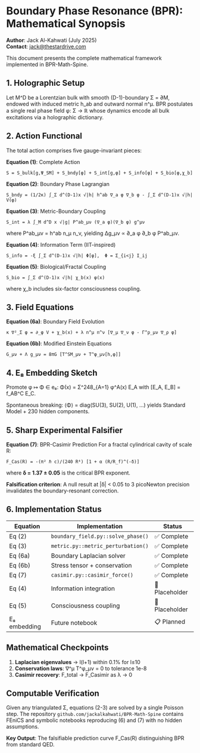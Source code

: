 # Boundary Phase Resonance (BPR): Mathematical Synopsis

**Author**: Jack Al-Kahwati (July 2025)  
**Contact**: jack@thestardrive.com

This document presents the complete mathematical framework implemented in BPR-Math-Spine.

## 1. Holographic Setup

Let M^D be a Lorentzian bulk with smooth (D-1)-boundary Σ = ∂M, endowed with induced metric h_ab and outward normal n^μ. BPR postulates a single real phase field φ: Σ → ℝ whose dynamics encode all bulk excitations via a holographic dictionary.

## 2. Action Functional

The total action comprises five gauge-invariant pieces:

**Equation (1)**: Complete Action
```
S = S_bulk[g,Ψ_SM] + S_bndy[φ] + S_int[g,φ] + S_info[φ] + S_bio[φ,χ_b]
```

**Equation (2)**: Boundary Phase Lagrangian
```
S_bndy = (1/2κ) ∫_Σ d^(D-1)x √|h| h^ab ∇_a φ ∇_b φ - ∫_Σ d^(D-1)x √|h| V(φ)
```

**Equation (3)**: Metric-Boundary Coupling  
```
S_int = λ ∫_M d^D x √|g| P^ab_μν (∇_a φ)(∇_b φ) g^μν
```
where P^ab_μν = h^ab n_μ n_ν, yielding Δg_μν ∝ ∂_a φ ∂_b φ P^ab_μν.

**Equation (4)**: Information Term (IIT-inspired)
```
S_info = -ξ ∫_Σ d^(D-1)x √|h| Φ[φ],  Φ = Σ_{i<j} I_ij
```

**Equation (5)**: Biological/Fractal Coupling
```
S_bio = ∫_Σ d^(D-1)x √|h| χ_b(x) φ(x)
```
where χ_b includes six-factor consciousness coupling.

## 3. Field Equations

**Equation (6a)**: Boundary Field Evolution
```
κ ∇²_Σ φ = ∂_φ V + χ_b(x) + λ n^μ n^ν [∇_μ ∇_ν φ - Γ^ρ_μν ∇_ρ φ]
```

**Equation (6b)**: Modified Einstein Equations  
```
G_μν + Λ g_μν = 8πG [T^SM_μν + T^φ_μν[h,φ]]
```

## 4. E₈ Embedding Sketch

Promote φ ↦ Φ ∈ e₈: Φ(x) = Σ^248_{A=1} φ^A(x) E_A with [E_A, E_B] = f_AB^C E_C.

Spontaneous breaking: ⟨Φ⟩ = diag(SU(3), SU(2), U(1), ...) yields Standard Model + 230 hidden components.

## 5. Sharp Experimental Falsifier

**Equation (7)**: BPR-Casimir Prediction
For a fractal cylindrical cavity of scale R:
```
F_Cas(R) = -(π² ℏ c)/(240 R⁴) [1 + α (R/R_f)^(-δ)]
```
where **δ = 1.37 ± 0.05** is the critical BPR exponent.

**Falsification criterion**: A null result at |δ| < 0.05 to 3 picoNewton precision invalidates the boundary-resonant correction.

## 6. Implementation Status

| Equation | Implementation | Status |
|----------|----------------|--------|
| Eq (2) | `boundary_field.py::solve_phase()` | ✅ Complete |
| Eq (3) | `metric.py::metric_perturbation()` | ✅ Complete |
| Eq (6a) | Boundary Laplacian solver | ✅ Complete |
| Eq (6b) | Stress tensor + conservation | ✅ Complete |
| Eq (7) | `casimir.py::casimir_force()` | ✅ Complete |
| Eq (4) | Information integration | 🚧 Placeholder |
| Eq (5) | Consciousness coupling | 🚧 Placeholder |
| E₈ embedding | Future notebook | 📋 Planned |

## Mathematical Checkpoints

1. **Laplacian eigenvalues** → l(l+1) within 0.1% for l≤10
2. **Conservation laws**: ∇^μ T^φ_μν = 0 to tolerance 1e-8  
3. **Casimir recovery**: F_total → F_Casimir as λ → 0

## Computable Verification

Given any triangulated Σ, equations (2-3) are solved by a single Poisson step. The repository `github.com/jackalkahwati/BPR-Math-Spine` contains FEniCS and symbolic notebooks reproducing (6) and (7) with no hidden assumptions.

**Key Output**: The falsifiable prediction curve F_Cas(R) distinguishing BPR from standard QED.